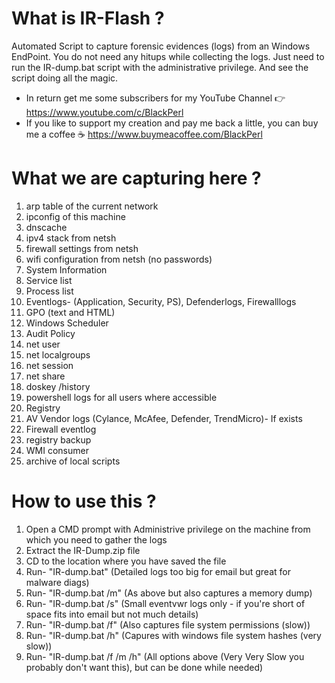 # What is IR-Flash ?
Automated Script to capture forensic evidences (logs) from an Windows EndPoint. You do not need any hitups while collecting the logs. Just need to run the IR-dump.bat script with the administrative privilege. And see the script doing all the magic.
* In return get me some subscribers for my YouTube Channel 👉 https://www.youtube.com/c/BlackPerl
* If you like to support my creation and pay me back a little, you can buy me a coffee ☕ https://www.buymeacoffee.com/BlackPerl

# What we are capturing here ?
  1. arp table of the current network
  2. ipconfig of this machine
  3. dnscache
  4. ipv4 stack from netsh
  5. firewall settings from netsh
  6. wifi configuration from netsh (no passwords)
  7. System Information
  8. Service list
  9. Process list
  10. Eventlogs- (Application, Security, PS), Defenderlogs, Firewalllogs
  11. GPO (text and HTML)
  12. Windows Scheduler
  13. Audit Policy
  14. net user
  15. net localgroups
  16. net session
  17. net share
  18. doskey /history
  19. powershell logs for all users where accessible
  20. Registry
  21. AV Vendor logs (Cylance, McAfee, Defender, TrendMicro)- If exists
  22. Firewall eventlog
  23. registry backup
  24. WMI consumer
  25. archive of local scripts

# How to use this ?
  1. Open a CMD prompt with Administrive privilege on the machine from which you need to gather the logs
  2. Extract the IR-Dump.zip file
  3. CD to the location where you have saved the file
  4. Run- "IR-dump.bat" (Detailed logs too big for email but great for malware diags)
  5. Run- "IR-dump.bat /m" (As above but also captures a memory dump)
  6. Run- "IR-dump.bat /s" (Small eventvwr logs only - if you're short of space fits into email but not much details)
  7. Run- "IR-dump.bat /f" (Also captures file system permissions (slow))
  8. Run- "IR-dump.bat /h" (Capures with windows file system hashes (very slow))
  9. Run- "IR-dump.bat /f /m /h" (All options above (Very Very Slow you probably don't want this), but can be done while needed)
